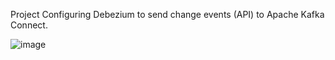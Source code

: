 Project Configuring Debezium to send change events (API) to Apache Kafka Connect.

![image](https://github.com/Stall-Rental-Project/debezium/assets/71142769/d4d5ff17-1ff6-40a1-b8cb-2b968826d354)
